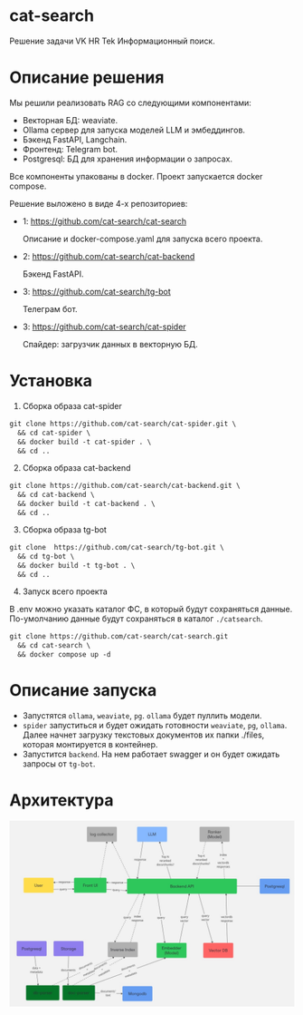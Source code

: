 # cat-search

Решение задачи VK HR Tek Информационный поиск.

# Описание решения

Мы решили реализовать RAG со следующими компонентами:
- Векторная БД: weaviate.
- Ollama сервер для запуска моделей LLM и эмбеддингов.
- Бэкенд FastAPI, Langchain.
- Фронтенд: Telegram bot.
- Postgresql: БД для хранения информации о запросах.

Все компоненты упакованы в docker. Проект запускается docker compose.

Решение выложено в виде 4-х репозиториев:
- 1: https://github.com/cat-search/cat-search

    Описание и docker-compose.yaml для запуска всего проекта.

- 2: https://github.com/cat-search/cat-backend

    Бэкенд FastAPI.

- 3: https://github.com/cat-search/tg-bot

    Телеграм бот.

- 3: https://github.com/cat-search/cat-spider

    Спайдер: загрузчик данных в векторную БД.     

# Установка

1. Сборка образа cat-spider

```shell
git clone https://github.com/cat-search/cat-spider.git \
  && cd cat-spider \ 
  && docker build -t cat-spider . \
  && cd ..
```

2. Сборка образа cat-backend

```shell
git clone https://github.com/cat-search/cat-backend.git \
  && cd cat-backend \
  && docker build -t cat-backend . \
  && cd ..
```

3. Cборка образа tg-bot

```shell
git clone  https://github.com/cat-search/tg-bot.git \
  && cd tg-bot \
  && docker build -t tg-bot . \
  && cd ..
```

4. Запуск всего проекта

В .env можно указать каталог ФС, в который будут сохраняться данные.
По-умолчанию данные будут сохраняться в каталог `./catsearch`. 

```shell
git clone https://github.com/cat-search/cat-search.git
  && cd cat-search \
  && docker compose up -d
```

# Описание запуска

- Запустятся `ollama`, `weaviate`, `pg`. `ollama` будет пуллить модели.
- `spider` запуститься и будет ожидать готовности `weaviate`, `pg`, `ollama`. Далее начнет загрузку
  текстовых документов их папки ./files, которая монтируется в контейнер.
- Запустится `backend`. На нем работает swagger и он будет ожидать запросы от `tg-bot`.

# Архитектура

![Architecture](doc/CatSearch_System_design.jpg)
